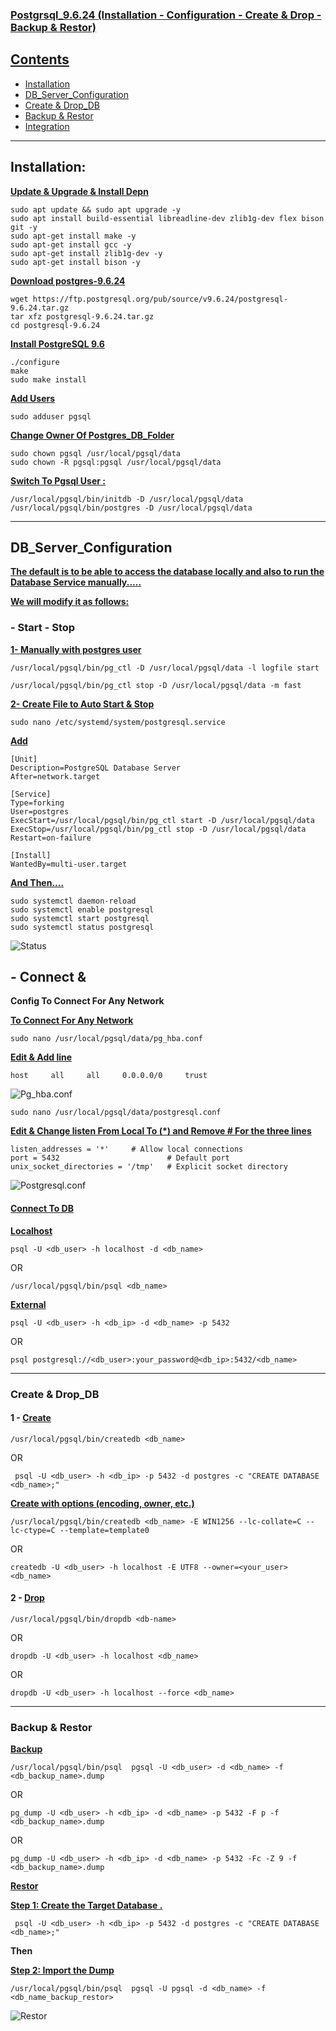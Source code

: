 ### <ins>Postgrsql_9.6.24 (Installation - Configuration - Create & Drop - Backup & Restor)

## <ins>Contents
- [Installation](#installation)
- [DB_Server_Configuration](#db_server_configuration)
- [Create & Drop_DB](#create--drop_db)
- [Backup & Restor](#backup--restor)
- [Integration](#integration)
----
## Installation: 
**<ins>Update & Upgrade & Install Depn**

    sudo apt update && sudo apt upgrade -y
    sudo apt install build-essential libreadline-dev zlib1g-dev flex bison git -y
    sudo apt-get install make -y
    sudo apt-get install gcc -y
    sudo apt-get install zlib1g-dev -y
    sudo apt-get install bison -y

**<ins>Download postgres-9.6.24**

    wget https://ftp.postgresql.org/pub/source/v9.6.24/postgresql-9.6.24.tar.gz
    tar xfz postgresql-9.6.24.tar.gz
    cd postgresql-9.6.24

**<ins>Install PostgreSQL 9.6**

    ./configure
    make
    sudo make install

**<ins>Add Users**

    sudo adduser pgsql 

**<ins>Change Owner Of Postgres_DB_Folder** 

    sudo chown pgsql /usr/local/pgsql/data
    sudo chown -R pgsql:pgsql /usr/local/pgsql/data

**<ins>Switch To Pgsql User :**

    /usr/local/pgsql/bin/initdb -D /usr/local/pgsql/data
    /usr/local/pgsql/bin/postgres -D /usr/local/pgsql/data
----

## DB_Server_Configuration
**<ins>The default is to be able to access the database locally and also to run the Database Service manually.....**

**<ins>We will modify it as follows:**
### - Start - Stop

**<ins>1- Manually with postgres user** 

    
    /usr/local/pgsql/bin/pg_ctl -D /usr/local/pgsql/data -l logfile start
   
    /usr/local/pgsql/bin/pg_ctl stop -D /usr/local/pgsql/data -m fast


**<ins>2- Create File to Auto Start & Stop**


    sudo nano /etc/systemd/system/postgresql.service 

**<ins>Add**

    [Unit]
    Description=PostgreSQL Database Server
    After=network.target

    [Service]
    Type=forking
    User=postgres
    ExecStart=/usr/local/pgsql/bin/pg_ctl start -D /usr/local/pgsql/data
    ExecStop=/usr/local/pgsql/bin/pg_ctl stop -D /usr/local/pgsql/data
    Restart=on-failure

    [Install]
    WantedBy=multi-user.target 

**<ins>And Then....**

    sudo systemctl daemon-reload
    sudo systemctl enable postgresql
    sudo systemctl start postgresql
    sudo systemctl status postgresql

![Status]()


## - Connect & 
**Config To Connect For Any Network**


**<ins>To Connect For Any Network**

    sudo nano /usr/local/pgsql/data/pg_hba.conf
**<ins>Edit & Add line**

    host     all     all     0.0.0.0/0     trust


![Pg_hba.conf]()

    sudo nano /usr/local/pgsql/data/postgresql.conf
**<ins>Edit & Change listen From Local To (*) and Remove # For the three lines**

    listen_addresses = '*'     # Allow local connections
    port = 5432                        # Default port
    unix_socket_directories = '/tmp'   # Explicit socket directory

![Postgresql.conf]()



#### <ins>Connect To DB

**<ins>Localhost**

    psql -U <db_user> -h localhost -d <db_name>  

   OR

    /usr/local/pgsql/bin/psql <db_name>

**<ins>External**

    psql -U <db_user> -h <db_ip> -d <db_name> -p 5432

  OR

    psql postgresql://<db_user>:your_password@<db_ip>:5432/<db_name>


   ---

### Create & Drop_DB
   #### 1 - <ins>Create

    /usr/local/pgsql/bin/createdb <db_name>

OR

     psql -U <db_user> -h <db_ip> -p 5432 -d postgres -c "CREATE DATABASE <db_name>;"

**<ins>Create with options (encoding, owner, etc.)**

    /usr/local/pgsql/bin/createdb <db_name> -E WIN1256 --lc-collate=C --lc-ctype=C --template=template0

OR

    createdb -U <db_user> -h localhost -E UTF8 --owner=<your_user> <db_name>


#### 2 - <ins>Drop

    /usr/local/pgsql/bin/dropdb <db-name>
    
OR

    dropdb -U <db_user> -h localhost <db_name>

   OR

    dropdb -U <db_user> -h localhost --force <db_name>

----

### Backup & Restor

**<ins>Backup**

    /usr/local/pgsql/bin/psql  pgsql -U <db_user> -d <db_name> -f <db_backup_name>.dump

OR

    pg_dump -U <db_user> -h <db_ip> -d <db_name> -p 5432 -F p -f <db_backup_name>.dump

OR

    pg_dump -U <db_user> -h <db_ip> -d <db_name> -p 5432 -Fc -Z 9 -f <db_backup_name>.dump


**<ins>Restor**

**<ins>Step 1: Create the Target Database .**

     psql -U <db_user> -h <db_ip> -p 5432 -d postgres -c "CREATE DATABASE <db_name>;"



**Then**

**<ins>Step 2: Import the Dump**

    /usr/local/pgsql/bin/psql  pgsql -U pgsql -d <db_name> -f <db_name_backup_restor>



![Restor]()












































